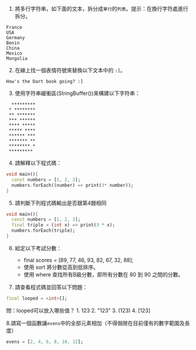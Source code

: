 1. 將多行字符串，如下面的文本，拆分成`單行`的`列表`。提示：在換行字符處進行拆分。

```
France 
USA 
Germany 
Benin 
China 
Mexico 
Mongolia
```

2. 在線上找一個表情符號來替換以下文本中的 `:]`。

```
How's the Dart book going? :]
```

3. 使用字符串緩衝區(StringBuffer())來構建以下字符串：

```
  *********
 * ******** 
 ** ******* 
 *** ****** 
 **** ***** 
 ***** **** 
 ****** *** 
 ******* ** 
 ******** * 
 *********
```

4. 請解釋以下程式碼：

```Dart linenums="1"
void main(){
  const numbers = [1, 2, 3];
  numbers.forEach((number) => print(3* number));
}
```

5. 請判斷下列程式碼輸出是否跟第4題相同

```Dart linenums="1"
void main(){
  const numbers = [1, 2, 3];
  final triple = (int x) => print(3 * x);
  numbers.forEach(triple);
}
```

6. 給定以下考試分數：
   - final scores = [89, 77, 46, 93, 82, 67, 32, 88];
   - 使用 sort 將分數從高到低排序。
   - 使用 where 查找所有B級分數，即所有分數在 80 到 90 之間的分數。

7. 請查看程式碼並回答以下問題：

```Dart linenums="1"
final looped = <int>[];
```

  問：looped可以放入哪些值？
    1. 123
    2. "123"
    3. (123)
    4. [123]

8.請寫一個函數讓`evens`中的全部元素相加（不得侷限在目前僅有的數字範圍及長度）

```Dart linenums="1"
evens = [2, 4, 6, 8, 10, 12];
```